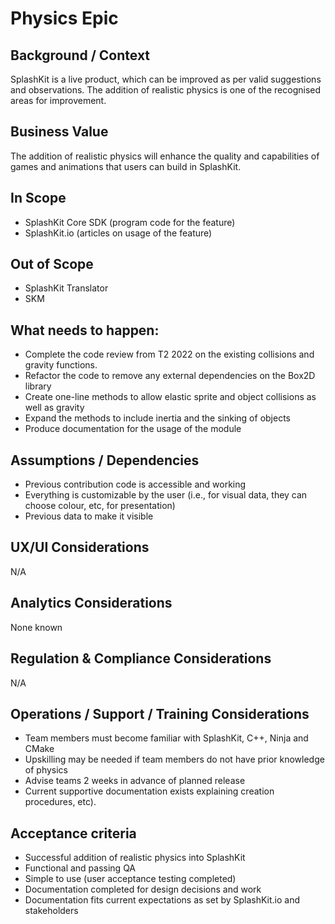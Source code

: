 # Physics Epic

## Background / Context

SplashKit is a live product, which can be improved as per valid suggestions and observations. The
addition of realistic physics is one of the recognised areas for improvement.

## Business Value

The addition of realistic physics will enhance the quality and capabilities of games and animations
that users can build in SplashKit.

## In Scope

- SplashKit Core SDK (program code for the feature)
- SplashKit.io (articles on usage of the feature)

## Out of Scope

- SplashKit Translator
- SKM

## What needs to happen:

- Complete the code review from T2 2022 on the existing collisions and gravity functions.
- Refactor the code to remove any external dependencies on the Box2D library
- Create one-line methods to allow elastic sprite and object collisions as well as gravity
- Expand the methods to include inertia and the sinking of objects
- Produce documentation for the usage of the module

## Assumptions / Dependencies

- Previous contribution code is accessible and working
- Everything is customizable by the user (i.e., for visual data, they can choose colour, etc, for presentation)
- Previous data to make it visible

## UX/UI Considerations

N/A

## Analytics Considerations

None known

## Regulation & Compliance Considerations

N/A

## Operations / Support / Training Considerations

- Team members must become familiar with SplashKit, C++, Ninja and CMake
- Upskilling may be needed if team members do not have prior knowledge of physics
- Advise teams 2 weeks in advance of planned release
- Current supportive documentation exists explaining creation procedures, etc).

## Acceptance criteria

- Successful addition of realistic physics into SplashKit
- Functional and passing QA
- Simple to use (user acceptance testing completed)
- Documentation completed for design decisions and work
- Documentation fits current expectations as set by SplashKit.io and stakeholders
